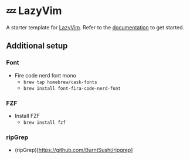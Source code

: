 # 💤 LazyVim

A starter template for [LazyVim](https://github.com/LazyVim/LazyVim).
Refer to the [documentation](https://lazyvim.github.io/installation) to get started.

## Additional setup

### Font

- Fire code nerd font mono
  - `brew tap homebrew/cask-fonts`
  - `brew install font-fira-code-nerd-font`

### FZF

- Install FZF
  - `brew install fzf`

### ripGrep

- (ripGrep)[https://github.com/BurntSushi/ripgrep]
